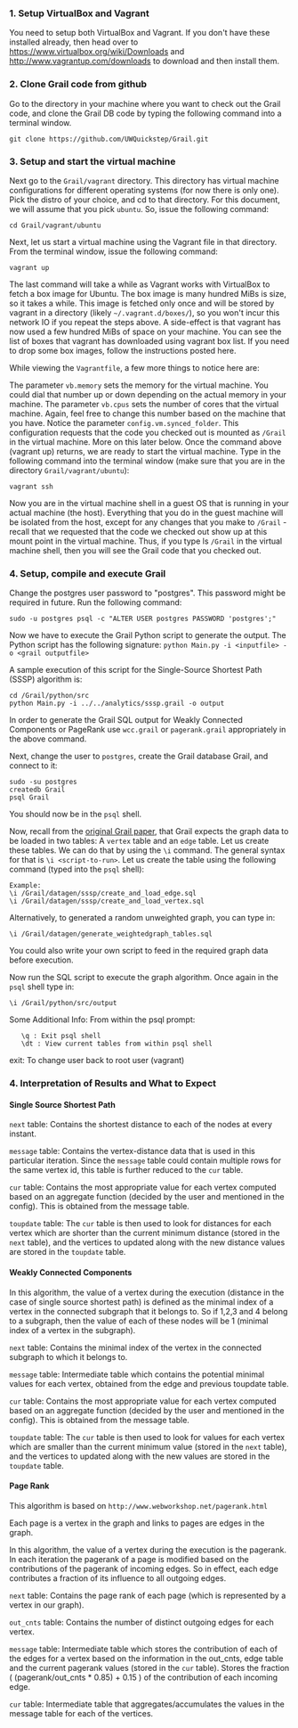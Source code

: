 **<h3>1. Setup VirtualBox and Vagrant</h3>**

You need to setup both VirtualBox and Vagrant. If you don't have these installed already, then head over to https://www.virtualbox.org/wiki/Downloads and http://www.vagrantup.com/downloads to download and then install them.

**<h3>2. Clone Grail code from github</h3>**

Go to the directory in your machine where you want to check out the Grail code, and clone the Grail DB code by typing the following command into a terminal window.

```shell
git clone https://github.com/UWQuickstep/Grail.git
```

**<h3>3. Setup and start the virtual machine</h3>**

Next go to the `Grail/vagrant` directory. This directory has virtual machine configurations for different operating systems (for now there is only one). Pick the distro of your choice, and cd to that directory. For this document, we will assume that you pick `ubuntu`. So, issue the following command:

```shell
cd Grail/vagrant/ubuntu
```

Next, let us start a virtual machine using the Vagrant file in that directory. From the terminal window, issue the following command:

```shell
vagrant up
```

The last command will take a while as Vagrant works with VirtualBox to fetch a box image for Ubuntu. The box image is many hundred MiBs is size, so it takes a while. This image is fetched only once and will be stored by vagrant in a directory (likely `~/.vagrant.d/boxes/`), so you won't incur this network IO if you repeat the steps above. A side-effect is that vagrant has now used a few hundred MiBs of space on your machine. You can see the list of boxes that vagrant has downloaded using vagrant box list. If you need to drop some box images, follow the instructions posted here.

While viewing the `Vagrantfile`, a few more things to notice here are:

The parameter `vb.memory` sets the memory for the virtual machine. You could dial that number up or down depending on the actual memory in your machine.
The parameter `vb.cpus` sets the number of cores that the virtual machine. Again, feel free to change this number based on the machine that you have.
Notice the parameter `config.vm.synced_folder`. This configuration requests that the code you checked out is mounted as `/Grail` in the virtual machine. More on this later below.
Once the command above (vagrant up) returns, we are ready to start the virtual machine. Type in the following command into the terminal window (make sure that you are in the directory `Grail/vagrant/ubuntu`):

```shell
vagrant ssh
```

Now you are in the virtual machine shell in a guest OS that is running in your actual machine (the host). Everything that you do in the guest machine will be isolated from the host, except for any changes that you make to `/Grail` - recall that we requested that the code we checked out show up at this mount point in the virtual machine. Thus, if you type ls `/Grail` in the virtual machine shell, then you will see the Grail code that you checked out.

**<h3>4. Setup, compile and execute Grail</h3>**

Change the postgres user password to "postgres". This password might be required in future.
Run the following command:

```shell
sudo -u postgres psql -c "ALTER USER postgres PASSWORD 'postgres';"
```

Now we have to execute the Grail Python script to generate the output. The Python script has the following signature: 
`python Main.py -i <inputfile> -o <grail outputfile>`

A sample execution of this script for the Single-Source Shortest Path (SSSP) algorithm is:

```shell
cd /Grail/python/src
python Main.py -i ../../analytics/sssp.grail -o output
``` 

In order to generate the Grail SQL output for Weakly Connected Components or PageRank use `wcc.grail` or `pagerank.grail` appropriately  in the above command.

Next, change the user to `postgres`, create the Grail database Grail, and connect to it:

```shell
sudo -su postgres
createdb Grail
psql Grail
```

You should now be in the `psql` shell.

Now, recall from the [original Grail paper](http://pages.cs.wisc.edu/~jignesh/publ/Grail.pdf), that Grail expects the graph data to be loaded in two tables: A `vertex` table and an `edge` table. Let us create these tables. We can do that by using the `\i` command. The general syntax for that is `\i <script-to-run>`. Let us create the table using the following command (typed into the `psql` shell):

```shell
Example:
\i /Grail/datagen/sssp/create_and_load_edge.sql
\i /Grail/datagen/sssp/create_and_load_vertex.sql
```

Alternatively, to generated a random unweighted graph, you can type in:

```shell
\i /Grail/datagen/generate_weightedgraph_tables.sql 
```                   
You could also write your own script to feed in the required graph data before execution.

Now run the SQL script to execute the graph algorithm. Once again in the `psql` shell type in: 

```shell
\i /Grail/python/src/output
```

Some Additional Info:
  From within the psql prompt:
  
       \q : Exit psql shell
       \dt : View current tables from within psql shell
  exit: To change user back to root user (vagrant)
  

**<h3>4. Interpretation of Results and What to Expect</h3>** 

**<h4>Single Source Shortest Path</h4>**

`next` table: Contains the shortest distance to each of the nodes at every instant.

`message` table: Contains the vertex-distance data that is used in this particular iteration. Since the `message` table could contain multiple rows for the same vertex id, this table is further reduced to the `cur` table.

`cur` table: Contains the most appropriate value for each vertex computed based on an aggregate function (decided by the user and mentioned in the config). This is obtained from the message table.

`toupdate` table:  The `cur` table is then used to look for distances for each vertex which are shorter than the current minimum distance (stored in the `next` table), and the vertices to updated along with the new distance values are stored in the `toupdate` table.

**<h4>Weakly Connected Components</h4>**

In this algorithm, the value of a vertex during the execution (distance in the case of single source shortest path) is defined as the minimal index of a vertex in the connected subgraph that it belongs to. So if 1,2,3 and 4 belong to a subgraph, then the value of each of these nodes will be 1 (minimal index of a vertex in the subgraph). 

`next` table: Contains the minimal index of the vertex in the connected subgraph to which it belongs to.

`message` table: Intermediate table which contains the potential minimal values for each vertex, obtained from the edge and previous toupdate table. 

`cur` table: Contains the most appropriate value for each vertex computed based on an aggregate function (decided by the user and mentioned in the config). This is obtained from the message table.

`toupdate` table:  The `cur` table is then used to look for values for each vertex which are smaller than the current minimum value (stored in the `next` table), and the vertices to updated along with the new values are stored in the `toupdate` table.

**<h4>Page Rank</h4>**

This algorithm is based on `http://www.webworkshop.net/pagerank.html`

Each page is a vertex in the graph and links to pages are edges in the graph.

In this algorithm, the value of a vertex during the execution is the pagerank. In each iteration the pagerank of a page is modified based on the contributions of the pagerank of incoming edges. So in effect, each edge contributes a fraction of its influence to all outgoing edges. 

`next` table: Contains the page rank of each page (which is represented by a vertex in our graph).

`out_cnts` table: Contains the number of distinct outgoing edges for each vertex.

`message` table: Intermediate table which stores the contribution of each of the edges for a vertex based on the information in the out_cnts, edge table and the current pagerank values (stored in the `cur` table). Stores the fraction ( (pagerank/out_cnts * 0.85) + 0.15 ) of the contribution of each incoming edge.

`cur` table: Intermediate table that aggregates/accumulates the values in the message table for each of the vertices.


